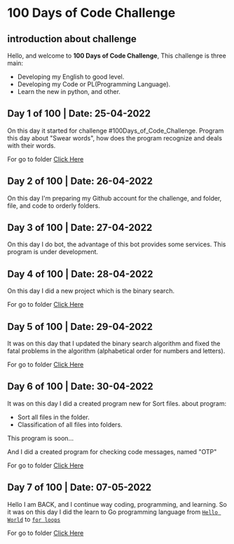 # 100 Days of Code Challenge

## introduction about challenge

Hello, and welcome to **100 Days of Code Challenge**, This challenge is three main:

* Developing my English to good level.
* Developing my Code or PL(Programming Language).
* Learn the new in python, and other.


## Day 1 of 100 | **Date: 25-04-2022**
On this day it started for challenge #100Days_of_Code_Challenge.
Program this day about "Swear words", how does the program recognize and deals with their words.

For go to folder [Click Here](https://github.com/oaokm/100-Days-of-Code-Challenge/tree/main/Python/Sweat_Words)


## Day 2 of 100 | **Date: 26-04-2022**
On this day I'm preparing my Github account for the challenge, and folder, file, and code to orderly folders.


## Day 3 of 100 | **Date: 27-04-2022**
On this day I do bot, the advantage of this bot provides some services.
This program is under development.

## Day 4 of 100 | **Date: 28-04-2022**
On this day I did a new project which is the binary search.

For go to folder [Click Here](https://github.com/oaokm/100-Days-of-Code-Challenge/tree/main/Python/Algorithms/Binary%20Search%20Algorithm)


## Day 5 of 100 | **Date: 29-04-2022**
It was on this day that I updated the binary search algorithm and fixed the fatal problems in the algorithm (alphabetical order for numbers and letters).

For go to folder [Click Here](https://github.com/oaokm/100-Days-of-Code-Challenge/tree/main/Python/Algorithms/Binary%20Search%20Algorithm)


## Day 6 of 100 | **Date: 30-04-2022**
It was on this day I did a created program new for Sort files.
about program:
* Sort all files in the folder.
* Classification of all files into folders.

This program is soon...

And I did a created program for checking code messages, named "OTP"

For go to folder [Click Here](https://github.com/oaokm/100-Days-of-Code-Challenge/tree/main/Python/Algorithms/OTP)


## Day 7 of 100 | **Date: 07-05-2022**
Hello I am BACK, and I continue way coding, programming, and learning.
So it was on this day I did the learn to Go programming language from [`Hello World`](https://github.com/oaokm/100-Days-of-Code-Challenge/blob/main/Go/Learning/Hello.go) to [`for loops`](https://github.com/oaokm/100-Days-of-Code-Challenge/blob/main/Go/Learning/loop_one.go)

For go to folder [Click Here](https://github.com/oaokm/100-Days-of-Code-Challenge/tree/main/Go/Learning)
